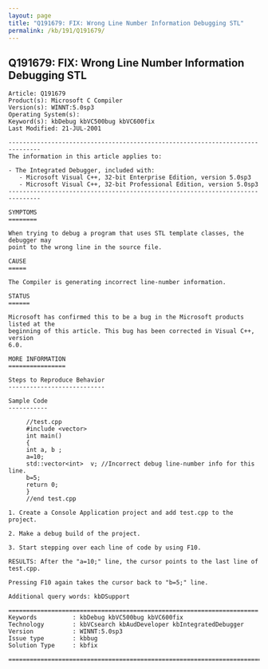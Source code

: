 ```yaml
---
layout: page
title: "Q191679: FIX: Wrong Line Number Information Debugging STL"
permalink: /kb/191/Q191679/
---
```


## Q191679: FIX: Wrong Line Number Information Debugging STL

	Article: Q191679
	Product(s): Microsoft C Compiler
	Version(s): WINNT:5.0sp3
	Operating System(s): 
	Keyword(s): kbDebug kbVC500bug kbVC600fix
	Last Modified: 21-JUL-2001
	
	-------------------------------------------------------------------------------
	The information in this article applies to:
	
	- The Integrated Debugger, included with:
	   - Microsoft Visual C++, 32-bit Enterprise Edition, version 5.0sp3 
	   - Microsoft Visual C++, 32-bit Professional Edition, version 5.0sp3 
	-------------------------------------------------------------------------------
	
	SYMPTOMS
	========
	
	When trying to debug a program that uses STL template classes, the debugger may
	point to the wrong line in the source file.
	
	CAUSE
	=====
	
	The Compiler is generating incorrect line-number information.
	
	STATUS
	======
	
	Microsoft has confirmed this to be a bug in the Microsoft products listed at the
	beginning of this article. This bug has been corrected in Visual C++, version
	6.0.
	
	MORE INFORMATION
	================
	
	Steps to Reproduce Behavior
	---------------------------
	
	Sample Code
	-----------
	
	     //test.cpp
	     #include <vector>
	     int main()
	     {
	     int a, b ;
	     a=10;
	     std::vector<int>  v; //Incorrect debug line-number info for this line.
	     b=5;
	     return 0;
	     }
	     //end test.cpp
	
	1. Create a Console Application project and add test.cpp to the project.
	
	2. Make a debug build of the project.
	
	3. Start stepping over each line of code by using F10.
	
	RESULTS: After the "a=10;" line, the cursor points to the last line of test.cpp.
	
	Pressing F10 again takes the cursor back to "b=5;" line.
	
	Additional query words: kbDSupport
	
	======================================================================
	Keywords          : kbDebug kbVC500bug kbVC600fix 
	Technology        : kbVCsearch kbAudDeveloper kbIntegratedDebugger
	Version           : WINNT:5.0sp3
	Issue type        : kbbug
	Solution Type     : kbfix
	
	=============================================================================
	
